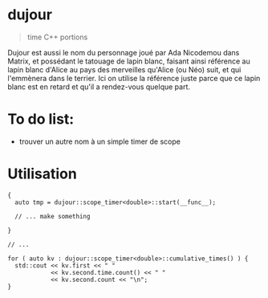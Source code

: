 # dujour

> time C++ portions

Dujour est aussi le nom du personnage joué par Ada Nicodemou dans Matrix, et possédant le tatouage de lapin blanc, faisant ainsi référence au lapin blanc d'Alice au pays des merveilles qu'Alice (ou Néo) suit, et qui l'emmènera dans le terrier. Ici on utilise la référence juste parce que ce lapin blanc est en retard et qu'il a rendez-vous quelque part.

# To do list:

* trouver un autre nom à un simple timer de scope

# Utilisation

```
{
  auto tmp = dujour::scope_timer<double>::start(__func__);

  // ... make something

}

// ...

for ( auto kv : dujour::scope_timer<double>::cumulative_times() ) {
  std::cout << kv.first << " "
            << kv.second.time.count() << " "
            << kv.second.count << "\n";
}
```

